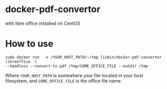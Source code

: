 docker-pdf-convertor
====================

with libre office installed on CentOS

# How to use

```
sudo docker run  -v /YOUR_HOST_PATH/:/tmp liubin/docker-pdf-convertor libreoffice  \
--headless --convert-to pdf /tmp/SOME_OFFICE_FILE --outdir /tmp
```

Where `YOUR_HOST_PATH` is somewhere your file located in your host filesystem, and `SOME_OFFICE_FILE` is the office file name.

